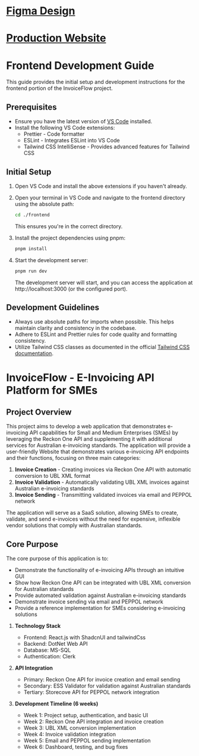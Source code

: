 # [Figma Design](https://www.figma.com/design/SruUTfQpmjBHLHvfhX8wvk/InvoiceFlow?node-id=0-1&t=18wcQwIfbpLvfWtK-1)

# [Production Website](https://myinvoiceflow.netlify.app)

# Frontend Development Guide

This guide provides the initial setup and development instructions for the frontend portion of the InvoiceFlow project.

## Prerequisites

- Ensure you have the latest version of [VS Code](https://code.visualstudio.com/) installed.
- Install the following VS Code extensions:
  - Prettier - Code formatter
  - ESLint - Integrates ESLint into VS Code
  - Tailwind CSS IntelliSense - Provides advanced features for Tailwind CSS

## Initial Setup

1. Open VS Code and install the above extensions if you haven't already.

2. Open your terminal in VS Code and navigate to the frontend directory using the absolute path:

   ```bash
   cd ./frontend
   ```
   This ensures you're in the correct directory.

3. Install the project dependencies using pnpm:

   ```bash
   pnpm install
   ```

4. Start the development server:
   ```bash
   pnpm run dev
   ```
   The development server will start, and you can access the application at http://localhost:3000 (or the configured port).

## Development Guidelines

- Always use absolute paths for imports when possible. This helps maintain clarity and consistency in the codebase.
- Adhere to ESLint and Prettier rules for code quality and formatting consistency.
- Utilize Tailwind CSS classes as documented in the official [Tailwind CSS documentation](https://tailwindcss.com/docs).



# InvoiceFlow - E-Invoicing API Platform for SMEs 

## Project Overview

This project aims to develop a web application that demonstrates e-invoicing API capabilities for Small and Medium Enterprises (SMEs) by leveraging the Reckon One API and supplementing it with additional services for Australian e-invoicing standards. The application will provide a user-friendly Website that demonstrates various e-invoicing API endpoints and their functions, focusing on three main categories:

1. **Invoice Creation** - Creating invoices via Reckon One API with automatic conversion to UBL XML format
2. **Invoice Validation** - Automatically validating UBL XML invoices against Australian e-invoicing standards
3. **Invoice Sending** - Transmitting validated invoices via email and PEPPOL network

The application will serve as a SaaS solution, allowing SMEs to create, validate, and send e-invoices without the need for expensive, inflexible vendor solutions that comply with Australian standards.

## Core Purpose

The core purpose of this application is to:

- Demonstrate the functionality of e-invoicing APIs through an intuitive GUI
- Show how Reckon One API can be integrated with UBL XML conversion for Australian standards
- Provide automated validation against Australian e-invoicing standards
- Demonstrate invoice sending via email and PEPPOL network
- Provide a reference implementation for SMEs considering e-invoicing solutions

1. **Technology Stack**

   - Frontend: React.js with ShadcnUI and tailwindCss
   - Backend: DotNet Web API
   - Database: MS-SQL
   - Authentication: Clerk

2. **API Integration**

   - Primary: Reckon One API for invoice creation and email sending
   - Secondary: ESS Validator for validation against Australian standards
   - Tertiary: Storecove API for PEPPOL network integration

3. **Development Timeline (6 weeks)**

   - Week 1: Project setup, authentication, and basic UI
   - Week 2: Reckon One API integration and invoice creation
   - Week 3: UBL XML conversion implementation
   - Week 4: Invoice validation integration
   - Week 5: Email and PEPPOL sending implementation
   - Week 6: Dashboard, testing, and bug fixes
